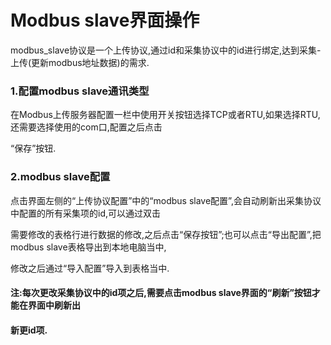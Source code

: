 # Modbus slave界面操作

modbus\_slave协议是一个上传协议,通过id和采集协议中的id进行绑定,达到采集-上传\(更新modbus地址数据\)的需求.

### 1.配置modbus slave通讯类型

在Modbus上传服务器配置一栏中使用开关按钮选择TCP或者RTU,如果选择RTU,还需要选择使用的com口,配置之后点击

“保存”按钮.

### 2.modbus slave配置

点击界面左侧的“上传协议配置”中的“modbus slave配置”,会自动刷新出采集协议中配置的所有采集项的id,可以通过双击

需要修改的表格行进行数据的修改,之后点击“保存按钮”;也可以点击“导出配置”,把modbus slave表格导出到本地电脑当中,

修改之后通过“导入配置”导入到表格当中.

#### 注:每次更改采集协议中的id项之后,需要点击modbus slave界面的“刷新”按钮才能在界面中刷新出

#### 新更id项.




